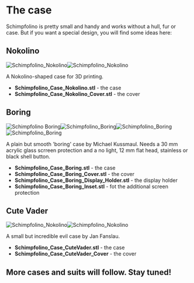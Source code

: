 # The case

Schimpfolino is pretty small and handy and works without a hull, fur or case. But if you want a special design, you will find some ideas here:

## Nokolino
![Schimpfolino_Nokolino](https://www.nikolairadke.de/schimpfolino/schimpfolino_case_nokolino_case.png)![Schimpfolino_Nokolino](https://www.nikolairadke.de/schimpfolino/schimpfolino_case_nokolino_cover3.png)  

A Nokolino-shaped case for 3D printing.  
* **Schimpfolino_Case_Nokolino.stl** - the case  
* **Schimpfolino_Case_Nokolino_Cover.stl** - the cover

## Boring
![Schimpfolino Boring](https://www.nikolairadke.de/schimpfolino/schimpfolino_case_boring_case.png)![Schimpfolino_Boring](https://www.nikolairadke.de/schimpfolino/schimpfolino_case_boring_case_lid.png)![Schimpfolino_Boring](https://www.nikolairadke.de/schimpfolino/schimpfolino_case_boring_display_holder.png)![Schimpfolino_Boring](https://www.nikolairadke.de/schimpfolino/schimpfolino_case_boring_inset.png)  

A plain but smooth 'boring' case by Michael Kussmaul.
Needs a 30 mm acrylic glass scrreen protection and a no light, 12 mm flat head, stainless or black shell button.  
* **Schimpfolino_Case_Boring.stl** - the case  
* **Schimpfolino_Case_Boring_Cover.stl** - the cover
* **Schimpfolino_Case_Boring_Display_Holder.stl** - the display holder  
* **Schimpfolino_Case_Boring_Inset.stl** - fot the additional screen protection

## Cute Vader
![Schimpfolino_Nokolino](https://www.nikolairadke.de/schimpfolino/schimpfolino_case_cutevader_case.png)![Schimpfolino_Nokolino](https://www.nikolairadke.de/schimpfolino/schimpfolino_case_cutevader_cover.png)  

A small but incredible evil case by Jan Fanslau.  
* **Schimpfolino_Case_CuteVader.stl** - the case
* **Schimpfolino_Case_CuteVader_Cover** - the cover
   
## More cases and suits will follow. Stay tuned!
